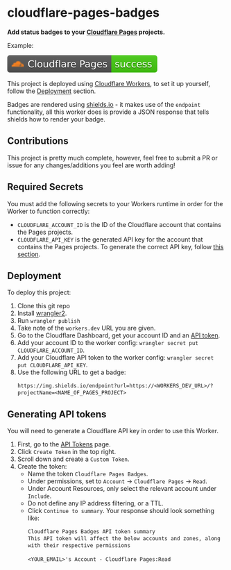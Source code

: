 # cloudflare-pages-badges

**Add status badges to your [Cloudflare Pages](https://pages.cloudflare.com/) projects.**

Example:

![badge](./badge.svg)


This project is deployed using [Cloudflare Workers](https://workers.cloudflare.com/), to set it up yourself, follow the [Deployment](#deployment) section.

Badges are rendered using [shields.io](https://shields.io) - it makes use of the `endpoint` functionality, all this worker does is provide a JSON response that tells shields how to render your badge.

## Contributions

This project is pretty much complete, however, feel free to submit a PR or issue for any changes/additions you feel are worth adding!

## Required Secrets

You must add the following secrets to your Workers runtime in order for the Worker to function correctly:

- `CLOUDFLARE_ACCOUNT_ID` is the ID of the Cloudflare account that contains the Pages projects.
- `CLOUDFLARE_API_KEY` is the generated API key for the account that contains the Pages projects. To generate the correct API key, follow [this section](#generating-api-tokens).

## Deployment

To deploy this project:

1. Clone this git repo
1. Install [wrangler2](https://developers.cloudflare.com/workers/wrangler/get-started/).
1. Run `wrangler publish`
1. Take note of the `workers.dev` URL you are given.
1. Go to the Cloudflare Dashboard, get your account ID and an [API token](#generating-api-tokens).
1. Add your account ID to the worker config: `wrangler secret put CLOUDFLARE_ACCOUNT_ID`.
1. Add your Cloudflare API token to the worker config: `wrangler secret put CLOUDFLARE_API_KEY`.
1. Use the following URL to get a badge:
    ```
    https://img.shields.io/endpoint?url=https://<WORKERS_DEV_URL>/?projectName=<NAME_OF_PAGES_PROJECT>
    ```


## Generating API tokens

You will need to generate a Cloudflare API key in order to use this Worker.

1. First, go to the [API Tokens](https://dash.cloudflare.com/profile/api-tokens) page.
1. Click `Create Token` in the top right.
1. Scroll down and create a `Custom Token`.
1. Create the token:
    - Name the token `Cloudflare Pages Badges`.
    - Under permissions, set to `Account` -> `Cloudflare Pages` -> `Read`.
    - Under Account Resources, only select the relevant account under `Include`.
    - Do not define any IP address filtering, or a TTL.
    - Click `Continue to summary`. Your response should look something like:
        ```
        Cloudflare Pages Badges API token summary
        This API token will affect the below accounts and zones, along with their respective permissions

        <YOUR_EMAIL>'s Account - Cloudflare Pages:Read
        ```
